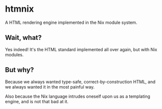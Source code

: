 # htmnix

A HTML rendering engine implemented in the Nix module system.

## Wait, what?

Yes indeed! It's the HTML standard implemented all over again, but with Nix modules.

## But why?

Because we always wanted type-safe, correct-by-construction HTML, and we always wanted it in the most painful way.

Also because the Nix language intrudes oneself upon us as a templating engine, and is not that bad at it.
